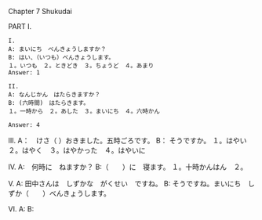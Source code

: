 Chapter 7
Shukudai

PART I.

```
I.
A: まいにち　べんきょうしますか？
B: はい、（いつも）べんきょうします。
１。いつも　２。ときどき　３。ちょうど　４。あまり
Answer: 1
```

```
II.
A: なんじかん　はたらきますか？
B: (六時間)　はたらきます。
１。一時から　２。あした　３。まいにち　４。六時かん

Answer: 4
```

III.
A：　けさ（ ）おきました。五時ごろです。
B： そうですか。
１。はやい ２。はやく　３。はやかった　４。はやいに

IV.
A:　何時に　ねますか？
B:（　　）に　寝ます。
１。十時かんはん　２。

V.
A: 田中さんは　しずかな　がくせい　ですね。
B: そうですね。まいにち　しずか（　　）べんきょうします。

VI.
A:
B:

```

```
